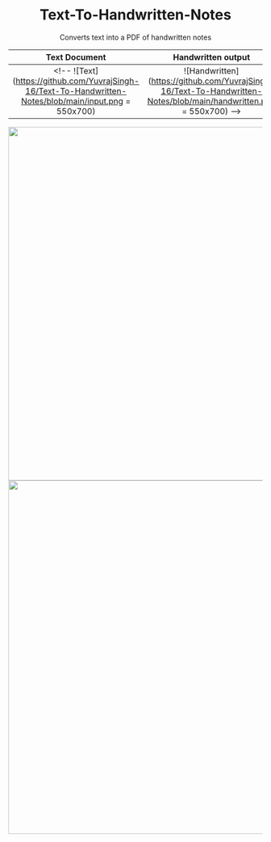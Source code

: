 <h1 align="center"> Text-To-Handwritten-Notes</h1>
<p align="center">Converts text into a PDF of handwritten notes</p>

Text Document              |  Handwritten output
:-------------------------:|:-------------------------:
<!-- ![Text](https://github.com/YuvrajSingh-16/Text-To-Handwritten-Notes/blob/main/input.png = 550x700) | ![Handwritten](https://github.com/YuvrajSingh-16/Text-To-Handwritten-Notes/blob/main/handwritten.png = 550x700) -->

<img src="https://github.com/YuvrajSingh-16/Text-To-Handwritten-Notes/blob/main/input.png" width=550 height=700>
<img src="https://github.com/YuvrajSingh-16/Text-To-Handwritten-Notes/blob/main/handwritten.png" width=550 height=700> 
